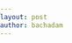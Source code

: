 ```yaml
---
layout: post
author: bachadam
---
```


<script src="https://unpkg.com/unmute" data-add-button="true"></script>
<script src="https://unpkg.com/tone@13.8.25/build/Tone.js"></script>
<script src="{{ base.url | prepend: site.url }}/assets/js/20200405_orbitFlutterSynth.js"></script>

<style media="screen">

    body {
        padding: 0;
        margin: 0;
    }

    #unmute-button {
        background: rgba(147, 218, 223, .51);
        width: 40px;
        height: 40px;
        position: absolute;
        top: 25px;
        left: 25px;
    }

    #unmute-button.muted {
        background: rgba(247, 54, 11, 0.26);
    }

</style>


<div id="controls"></div>
<div id="reverb-controls"></div>
